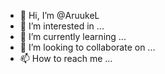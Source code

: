 - 👋 Hi, I’m @AruukeL
- 👀 I’m interested in ...
- 🌱 I’m currently learning ...
- 💞️ I’m looking to collaborate on ...
- 📫 How to reach me ...

<!---
AruukeL/AruukeL is a ✨ special ✨ repository because its `README.md` (this file) appears on your GitHub profile.
You can click the Preview link to take a look at your changes.
--
